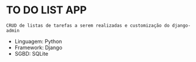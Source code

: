 # TO DO LIST APP

```
CRUD de listas de tarefas a serem realizadas e customização do django-admin
```

- Linguagem: Python
- Framework: Django
- SGBD: SQLite
